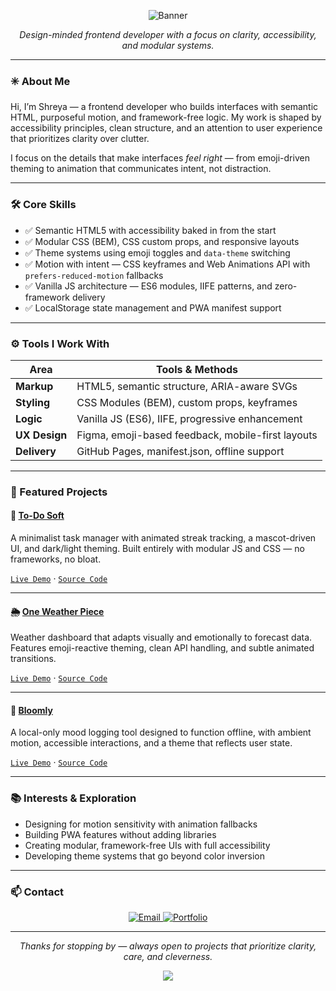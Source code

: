 <!-- README.md -->

<!-- 🌸 Banner -->
<p align="center">
  <img src="https://capsule-render.vercel.app/api?type=waving&color=fec8d8,fcd5ce&height=100&section=header&text=Shreya%20Mishra%20%7C%20Frontend%20Developer&fontSize=36&fontColor=ffffff&animation=fadeIn" alt="Banner" />
</p>

<p align="center"><em>Design-minded frontend developer with a focus on clarity, accessibility, and modular systems.</em></p>

---

### ✳️ About Me

Hi, I’m Shreya — a frontend developer who builds interfaces with semantic HTML, purposeful motion, and framework-free logic. My work is shaped by accessibility principles, clean structure, and an attention to user experience that prioritizes clarity over clutter.

I focus on the details that make interfaces *feel right* — from emoji-driven theming to animation that communicates intent, not distraction.

---

### 🛠 Core Skills

- ✅ Semantic HTML5 with accessibility baked in from the start
- ✅ Modular CSS (BEM), CSS custom props, and responsive layouts
- ✅ Theme systems using emoji toggles and `data-theme` switching
- ✅ Motion with intent — CSS keyframes and Web Animations API with `prefers-reduced-motion` fallbacks
- ✅ Vanilla JS architecture — ES6 modules, IIFE patterns, and zero-framework delivery
- ✅ LocalStorage state management and PWA manifest support

---

### ⚙️ Tools I Work With

| Area         | Tools & Methods |
|--------------|-----------------|
| **Markup**   | HTML5, semantic structure, ARIA-aware SVGs |
| **Styling**  | CSS Modules (BEM), custom props, keyframes |
| **Logic**    | Vanilla JS (ES6), IIFE, progressive enhancement |
| **UX Design**| Figma, emoji-based feedback, mobile-first layouts |
| **Delivery** | GitHub Pages, manifest.json, offline support |

---

### 📌 Featured Projects

#### 🐰 [To-Do Soft](https://shreyapuff.github.io/todosoft)  
A minimalist task manager with animated streak tracking, a mascot-driven UI, and dark/light theming. Built entirely with modular JS and CSS — no frameworks, no bloat.

[`Live Demo`](https://shreyapuff.github.io/todosoft) · [`Source Code`](https://github.com/shreyapuff/todosoft)

---

#### 🌦️ [One Weather Piece](https://shreyapuff.github.io/oneweatherpiece)  
Weather dashboard that adapts visually and emotionally to forecast data. Features emoji-reactive theming, clean API handling, and subtle animated transitions.

[`Live Demo`](https://shreyapuff.github.io/oneweatherpiece) · [`Source Code`](https://github.com/shreyapuff/oneweatherpiece)

---

#### 🌱 [Bloomly](https://shreyapuff.github.io/bloomly)  
A local-only mood logging tool designed to function offline, with ambient motion, accessible interactions, and a theme that reflects user state.

[`Live Demo`](https://shreyapuff.github.io/bloomly) · [`Source Code`](https://github.com/shreyapuff/bloomly)

---

### 📚 Interests & Exploration

- Designing for motion sensitivity with animation fallbacks
- Building PWA features without adding libraries
- Creating modular, framework-free UIs with full accessibility
- Developing theme systems that go beyond color inversion

---

### 📫 Contact

<p align="center">
  <a href="mailto:shreyapuff@gmail.com">
    <img src="https://img.shields.io/badge/%F0%9F%93%A7%20Email-shreyapuff@gmail.com-fec8d8?style=for-the-badge&labelColor=ffb6c1&color=fec8d8&logo=gmail&logoColor=white" alt="Email" />
  </a>
  <a href="https://shreyapuff.github.io/portfolio">
    <img src="https://img.shields.io/badge/%F0%9F%8C%90%20Portfolio-View%20Work-daeaf6?style=for-the-badge&labelColor=c3bef0&color=daeaf6&logo=chrome&logoColor=black" alt="Portfolio" />
  </a>
</p>

---

<p align="center"><em>Thanks for stopping by — always open to projects that prioritize clarity, care, and cleverness.</em></p>

<p align="center">
  <img src="https://capsule-render.vercel.app/api?type=waving&color=fec8d8,fcd5ce&height=100&section=footer" />
</p>
